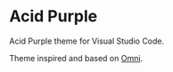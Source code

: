 # Acid Purple

Acid Purple theme for Visual Studio Code.

Theme inspired and based on [Omni](https://github.com/getomni/vscode-omni). 
